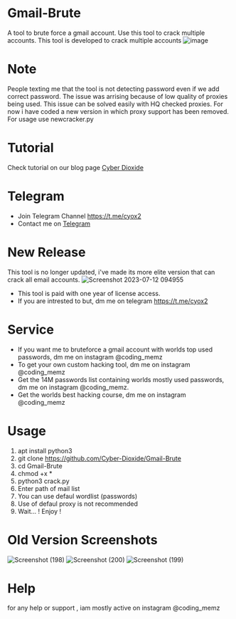 # Gmail-Brute
A tool to brute force a gmail account. Use this tool to crack multiple accounts. This tool is developed to crack multiple accounts
![image](https://github.com/Cyber-Dioxide/Gmail-Brute/assets/93708296/ec6bc837-198d-4ef7-82df-9934d05ca463)

# Note
People texting me that the tool is not detecting password even if we add correct password. The issue was arrising because of low quality of proxies being used. This issue can be solved easily with HQ checked proxies. 
For now i have coded a new version in which proxy support has been removed. For usage use newcracker.py
# Tutorial
Check tutorial on our blog page [Cyber Dioxide](https://www.cyox2.com/2023/11/gmail-bruteforce-how-to-perform-and-how.html)
# Telegram
* Join Telegram Channel https://t.me/cyox2
* Contact me on [Telegram](https://www.cyberdioxide.com/p/contact.html)

# New Release
This tool is no longer updated, i've made its more elite version that can crack all email accounts.
![Screenshot 2023-07-12 094955](https://github.com/Cyber-Dioxide/Gmail-Brute/assets/93708296/af81e35b-1b15-4da9-a319-e1ac27c80d28)

* This tool is paid with one year of license access.
* If you are intrested to but, dm me on telegram https://t.me/cyox2
# Service
* If you want me to bruteforce a gmail account with worlds top used passwords, dm me on instagram @coding_memz
* To get your own custom hacking tool, dm me on instagram @coding_memz
* Get the 14M passwords list containing worlds mostly used passwords, dm me on instagram @coding_memz.
* Get the worlds best hacking course, dm me on instagram @coding_memz
# Usage
1. apt install python3
2. git clone https://github.com/Cyber-Dioxide/Gmail-Brute
3. cd Gmail-Brute
4. chmod +x *
5. python3 crack.py
6. Enter path of mail list
7. You can use defaul wordlist (passwords)
8. Use of defaul proxy is not recommended
9. Wait...
! Enjoy !

# Old Version Screenshots
![Screenshot (198)](https://user-images.githubusercontent.com/93708296/149712023-202e4d02-41c7-4624-aaa1-88da03b472d3.png)
![Screenshot (200)](https://user-images.githubusercontent.com/93708296/149712036-658e2223-930d-4d18-8999-492d75cf311c.png)
![Screenshot (199)](https://user-images.githubusercontent.com/93708296/149712037-8c6e3e91-76ed-4a7f-8bb2-e55e528e1f6d.png)

# Help
for any help or support  , iam mostly active on instagram @coding_memz
